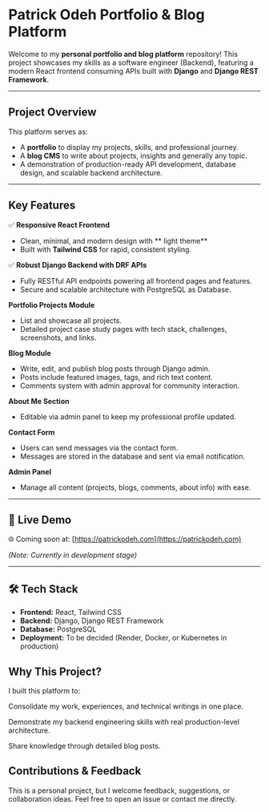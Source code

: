 # Patrick Odeh Portfolio & Blog Platform

Welcome to my **personal portfolio and blog platform** repository! This project showcases my skills as a software engineer (Backend), featuring a modern React frontend consuming APIs built with **Django** and **Django REST Framework**.

---

## **Project Overview**

This platform serves as:

- A **portfolio** to display my projects, skills, and professional journey.  
- A **blog CMS** to write about projects, insights and generally any topic.  
- A demonstration of production-ready API development, database design, and scalable backend architecture.

---

## **Key Features**

✅ **Responsive React Frontend**  
- Clean, minimal, and modern design with ** light theme**
- Built with **Tailwind CSS** for rapid, consistent styling.

✅ **Robust Django Backend with DRF APIs**  
- Fully RESTful API endpoints powering all frontend pages and features.  
- Secure and scalable architecture with PostgreSQL as Database.

**Portfolio Projects Module**  
- List and showcase all projects.  
- Detailed project case study pages with tech stack, challenges, screenshots, and links.

**Blog Module**  
- Write, edit, and publish blog posts through Django admin.  
- Posts include featured images, tags, and rich text content.  
- Comments system with admin approval for community interaction.

**About Me Section**  
- Editable via admin panel to keep my professional profile updated.

**Contact Form**  
- Users can send messages via the contact form.  
- Messages are stored in the database and sent via email notification.

**Admin Panel**  
- Manage all content (projects, blogs, comments, about info) with ease.

---

## 🔗 **Live Demo**

🌐 Coming soon at: [https://patrickodeh.com](https://patrickodeh.com)

*(Note: Currently in development stage)*

---

## 🛠️ **Tech Stack**

- **Frontend:** React, Tailwind CSS  
- **Backend:** Django, Django REST Framework  
- **Database:** PostgreSQL
- **Deployment:** To be decided (Render, Docker, or Kubernetes in production)

## Why This Project?
I built this platform to:

Consolidate my work, experiences, and technical writings in one place.

Demonstrate my backend engineering skills with real production-level architecture.

Share knowledge through detailed blog posts.

## Contributions & Feedback
This is a personal project, but I welcome feedback, suggestions, or collaboration ideas. Feel free to open an issue or contact me directly.
